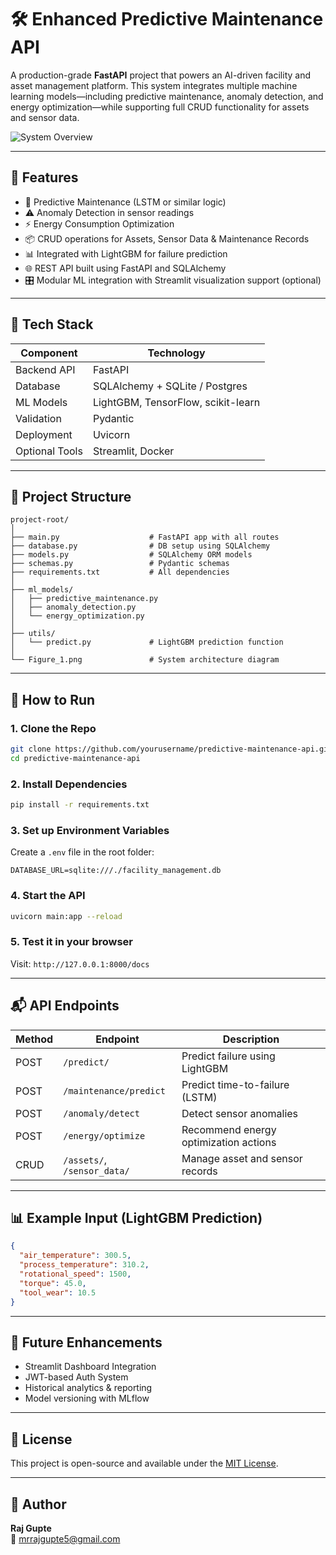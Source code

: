 
# 🛠️ Enhanced Predictive Maintenance API

A production-grade **FastAPI** project that powers an AI-driven facility and asset management platform. This system integrates multiple machine learning models—including predictive maintenance, anomaly detection, and energy optimization—while supporting full CRUD functionality for assets and sensor data.

![System Overview](Figure_1.png)

---

## 🔧 Features

- 🔮 Predictive Maintenance (LSTM or similar logic)
- ⚠️ Anomaly Detection in sensor readings
- ⚡ Energy Consumption Optimization
- 📦 CRUD operations for Assets, Sensor Data & Maintenance Records
- 📊 Integrated with LightGBM for failure prediction
- 🌐 REST API built using FastAPI and SQLAlchemy
- 🎛️ Modular ML integration with Streamlit visualization support (optional)

---

## 🧠 Tech Stack

| Component       | Technology                   |
|----------------|------------------------------|
| Backend API     | FastAPI                      |
| Database        | SQLAlchemy + SQLite / Postgres |
| ML Models       | LightGBM, TensorFlow, scikit-learn |
| Validation      | Pydantic                     |
| Deployment      | Uvicorn                      |
| Optional Tools  | Streamlit, Docker            |

---

## 📂 Project Structure

```
project-root/
│
├── main.py                    # FastAPI app with all routes
├── database.py                # DB setup using SQLAlchemy
├── models.py                  # SQLAlchemy ORM models
├── schemas.py                 # Pydantic schemas
├── requirements.txt           # All dependencies
│
├── ml_models/
│   ├── predictive_maintenance.py
│   ├── anomaly_detection.py
│   └── energy_optimization.py
│
├── utils/
│   └── predict.py             # LightGBM prediction function
│
└── Figure_1.png               # System architecture diagram
```

---

## 🚀 How to Run

### 1. Clone the Repo
```bash
git clone https://github.com/yourusername/predictive-maintenance-api.git
cd predictive-maintenance-api
```

### 2. Install Dependencies
```bash
pip install -r requirements.txt
```

### 3. Set up Environment Variables
Create a `.env` file in the root folder:
```
DATABASE_URL=sqlite:///./facility_management.db
```

### 4. Start the API
```bash
uvicorn main:app --reload
```

### 5. Test it in your browser
Visit: `http://127.0.0.1:8000/docs`

---

## 📬 API Endpoints

| Method | Endpoint                    | Description                            |
|--------|-----------------------------|----------------------------------------|
| POST   | `/predict/`                 | Predict failure using LightGBM         |
| POST   | `/maintenance/predict`      | Predict time-to-failure (LSTM)         |
| POST   | `/anomaly/detect`           | Detect sensor anomalies                |
| POST   | `/energy/optimize`          | Recommend energy optimization actions  |
| CRUD   | `/assets/`, `/sensor_data/` | Manage asset and sensor records        |

---

## 📊 Example Input (LightGBM Prediction)

```json
{
  "air_temperature": 300.5,
  "process_temperature": 310.2,
  "rotational_speed": 1500,
  "torque": 45.0,
  "tool_wear": 10.5
}
```

---

## 🎯 Future Enhancements

- Streamlit Dashboard Integration
- JWT-based Auth System
- Historical analytics & reporting
- Model versioning with MLflow

---

## 📄 License

This project is open-source and available under the [MIT License](LICENSE).

---

## 👤 Author

**Raj Gupte**  
📧 mrrajgupte5@gmail.com  

